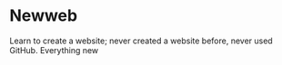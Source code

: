 # Newweb
Learn to create a website;  never created a website before, never used GitHub.  Everything new
